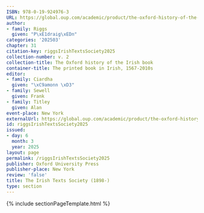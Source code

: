 ```yaml
---
ISBN: 978-0-19-924976-3
URL: https://global.oup.com/academic/product/the-oxford-history-of-the-irish-book-volume-ii-9780199249763?cc=ge&lang=3n#
author:
- family: Riggs
  given: "P\xE1draig\xEDn"
categories: '202503'
chapter: 31
citation-key: riggsIrishTextsSociety2025
collection-number: v. 2
collection-title: The Oxford history of the Irish book
container-title: The printed book in Irish, 1567-2010s
editor:
- family: Ciardha
  given: "\xC9amonn \xD3"
- family: Sewell
  given: Frank
- family: Titley
  given: Alan
event-place: New York
externalUrl: https://global.oup.com/academic/product/the-oxford-history-of-the-irish-book-volume-ii-9780199249763?cc=ge&lang=3n#
id: riggsIrishTextsSociety2025
issued:
- day: 6
  month: 3
  year: 2025
layout: page
permalink: /riggsIrishTextsSociety2025
publisher: Oxford University Press
publisher-place: New York
review: 'false'
title: The Irish Texts Society (1898-)
type: section
---
```

{% include sectionPageTemplate.html %}
